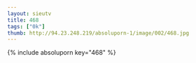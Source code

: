 ```yaml
--- 
layout: sieutv
title: 468
tags: ["0k"]
thumb: http://94.23.248.219/absoluporn-1/image/002/468.jpg
---
```

{% include absoluporn key="468" %} 
